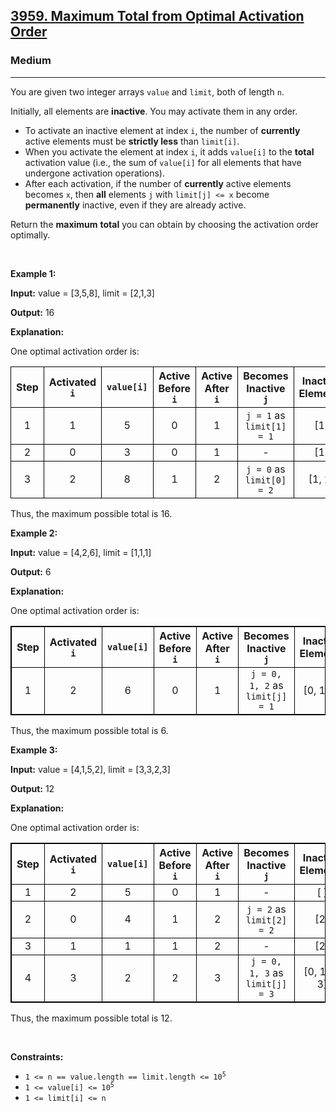 <h2><a href="https://leetcode.com/problems/maximum-total-from-optimal-activation-order">3959. Maximum Total from Optimal Activation Order</a></h2><h3>Medium</h3><hr><p>You are given two integer arrays <code>value</code> and <code>limit</code>, both of length <code>n</code>.</p>

<p>Initially, all elements are <strong>inactive</strong>. You may activate them in any order.</p>

<ul>
	<li>To activate an inactive element at index <code>i</code>, the number of <strong>currently</strong> active elements must be <strong>strictly less</strong> than <code>limit[i]</code>.</li>
	<li>When you activate the element at index <code>i</code>, it adds <code>value[i]</code> to the <strong>total</strong> activation value (i.e., the sum of <code>value[i]</code> for all elements that have undergone activation operations).</li>
	<li>After each activation, if the number of <strong>currently</strong> active elements becomes <code>x</code>, then <strong>all</strong> elements <code>j</code> with <code>limit[j] &lt;= x</code> become <strong>permanently</strong> inactive, even if they are already active.</li>
</ul>

<p>Return the <strong>maximum</strong> <strong>total</strong> you can obtain by choosing the activation order optimally.</p>

<p>&nbsp;</p>
<p><strong class="example">Example 1:</strong></p>

<div class="example-block">
<p><strong>Input:</strong> <span class="example-io">value = [3,5,8], limit = [2,1,3]</span></p>

<p><strong>Output:</strong> <span class="example-io">16</span></p>

<p><strong>Explanation:</strong></p>

<p>One optimal activation order is:</p>

<table>
	<thead>
		<tr>
			<th align="center" style="border: 1px solid black;">Step</th>
			<th align="center" style="border: 1px solid black;">Activated <code>i</code></th>
			<th align="center" style="border: 1px solid black;"><code>value[i]</code></th>
			<th align="center" style="border: 1px solid black;">Active Before <code>i</code></th>
			<th align="center" style="border: 1px solid black;">Active After <code>i</code></th>
			<th align="center" style="border: 1px solid black;">Becomes Inactive <code>j</code></th>
			<th align="center" style="border: 1px solid black;">Inactive Elements</th>
			<th align="center" style="border: 1px solid black;">Total</th>
		</tr>
	</thead>
	<tbody>
		<tr>
			<td align="center" style="border: 1px solid black;">1</td>
			<td align="center" style="border: 1px solid black;">1</td>
			<td align="center" style="border: 1px solid black;">5</td>
			<td align="center" style="border: 1px solid black;">0</td>
			<td align="center" style="border: 1px solid black;">1</td>
			<td align="center" style="border: 1px solid black;"><code>j = 1</code> as <code>limit[1] = 1</code></td>
			<td align="center" style="border: 1px solid black;">[1]</td>
			<td align="center" style="border: 1px solid black;">5</td>
		</tr>
		<tr>
			<td align="center" style="border: 1px solid black;">2</td>
			<td align="center" style="border: 1px solid black;">0</td>
			<td align="center" style="border: 1px solid black;">3</td>
			<td align="center" style="border: 1px solid black;">0</td>
			<td align="center" style="border: 1px solid black;">1</td>
			<td align="center" style="border: 1px solid black;">-</td>
			<td align="center" style="border: 1px solid black;">[1]</td>
			<td align="center" style="border: 1px solid black;">8</td>
		</tr>
		<tr>
			<td align="center" style="border: 1px solid black;">3</td>
			<td align="center" style="border: 1px solid black;">2</td>
			<td align="center" style="border: 1px solid black;">8</td>
			<td align="center" style="border: 1px solid black;">1</td>
			<td align="center" style="border: 1px solid black;">2</td>
			<td align="center" style="border: 1px solid black;"><code>j = 0</code> as <code>limit[0] = 2</code></td>
			<td align="center" style="border: 1px solid black;">[1, 2]</td>
			<td align="center" style="border: 1px solid black;">16</td>
		</tr>
	</tbody>
</table>

<p>Thus, the maximum possible total is 16.</p>
</div>

<p><strong class="example">Example 2:</strong></p>

<div class="example-block">
<p><strong>Input:</strong> <span class="example-io">value = [4,2,6], limit = [1,1,1]</span></p>

<p><strong>Output:</strong> <span class="example-io">6</span></p>

<p><strong>Explanation:</strong></p>

<p>One optimal activation order is:</p>

<table style="border: 1px solid black;">
	<thead>
		<tr>
			<th align="center" style="border: 1px solid black;">Step</th>
			<th align="center" style="border: 1px solid black;">Activated <code>i</code></th>
			<th align="center" style="border: 1px solid black;"><code>value[i]</code></th>
			<th align="center" style="border: 1px solid black;">Active Before <code>i</code></th>
			<th align="center" style="border: 1px solid black;">Active After <code>i</code></th>
			<th align="center" style="border: 1px solid black;">Becomes Inactive <code>j</code></th>
			<th align="center" style="border: 1px solid black;">Inactive Elements</th>
			<th align="center" style="border: 1px solid black;">Total</th>
		</tr>
	</thead>
	<tbody>
		<tr>
			<td align="center" style="border: 1px solid black;">1</td>
			<td align="center" style="border: 1px solid black;">2</td>
			<td align="center" style="border: 1px solid black;">6</td>
			<td align="center" style="border: 1px solid black;">0</td>
			<td align="center" style="border: 1px solid black;">1</td>
			<td align="center" style="border: 1px solid black;"><code>j = 0, 1, 2</code> as <code>limit[j] = 1</code></td>
			<td align="center" style="border: 1px solid black;">[0, 1, 2]</td>
			<td align="center" style="border: 1px solid black;">6</td>
		</tr>
	</tbody>
</table>

<p>Thus, the maximum possible total is 6.</p>
</div>

<p><strong class="example">Example 3:</strong></p>

<div class="example-block">
<p><strong>Input:</strong> <span class="example-io">value = [4,1,5,2], limit = [3,3,2,3]</span></p>

<p><strong>Output:</strong> <span class="example-io">12</span></p>

<p><strong>Explanation:</strong></p>

<p>One optimal activation order is:​​​​​​​<strong>​​​​​​​</strong></p>

<table style="border: 1px solid black;">
	<thead>
		<tr>
			<th align="center" style="border: 1px solid black;">Step</th>
			<th align="center" style="border: 1px solid black;">Activated <code>i</code></th>
			<th align="center" style="border: 1px solid black;"><code>value[i]</code></th>
			<th align="center" style="border: 1px solid black;">Active Before <code>i</code></th>
			<th align="center" style="border: 1px solid black;">Active After <code>i</code></th>
			<th align="center" style="border: 1px solid black;">Becomes Inactive <code>j</code></th>
			<th align="center" style="border: 1px solid black;">Inactive Elements</th>
			<th align="center" style="border: 1px solid black;">Total</th>
		</tr>
	</thead>
	<tbody>
		<tr>
			<td align="center" style="border: 1px solid black;">1</td>
			<td align="center" style="border: 1px solid black;">2</td>
			<td align="center" style="border: 1px solid black;">5</td>
			<td align="center" style="border: 1px solid black;">0</td>
			<td align="center" style="border: 1px solid black;">1</td>
			<td align="center" style="border: 1px solid black;">-</td>
			<td align="center" style="border: 1px solid black;">[ ]</td>
			<td align="center" style="border: 1px solid black;">5</td>
		</tr>
		<tr>
			<td align="center" style="border: 1px solid black;">2</td>
			<td align="center" style="border: 1px solid black;">0</td>
			<td align="center" style="border: 1px solid black;">4</td>
			<td align="center" style="border: 1px solid black;">1</td>
			<td align="center" style="border: 1px solid black;">2</td>
			<td align="center" style="border: 1px solid black;"><code>j = 2</code> as <code>limit[2] = 2</code></td>
			<td align="center" style="border: 1px solid black;">[2]</td>
			<td align="center" style="border: 1px solid black;">9</td>
		</tr>
		<tr>
			<td align="center" style="border: 1px solid black;">3</td>
			<td align="center" style="border: 1px solid black;">1</td>
			<td align="center" style="border: 1px solid black;">1</td>
			<td align="center" style="border: 1px solid black;">1</td>
			<td align="center" style="border: 1px solid black;">2</td>
			<td align="center" style="border: 1px solid black;">-</td>
			<td align="center" style="border: 1px solid black;">[2]</td>
			<td align="center" style="border: 1px solid black;">10</td>
		</tr>
		<tr>
			<td align="center" style="border: 1px solid black;">4</td>
			<td align="center" style="border: 1px solid black;">3</td>
			<td align="center" style="border: 1px solid black;">2</td>
			<td align="center" style="border: 1px solid black;">2</td>
			<td align="center" style="border: 1px solid black;">3</td>
			<td align="center" style="border: 1px solid black;"><code>j = 0, 1, 3</code> as <code>limit[j] = 3</code></td>
			<td align="center" style="border: 1px solid black;">[0, 1, 2, 3]</td>
			<td align="center" style="border: 1px solid black;">12</td>
		</tr>
	</tbody>
</table>

<p>Thus, the maximum possible total is 12.</p>
</div>

<p>&nbsp;</p>
<p><strong>Constraints:</strong></p>

<ul>
	<li><code>1 &lt;= n == value.length == limit.length &lt;= 10<sup>5</sup></code></li>
	<li><code>1 &lt;= value[i] &lt;= 10<sup>5</sup></code>​​​​​​​</li>
	<li><code>1 &lt;= limit[i] &lt;= n</code></li>
</ul>
